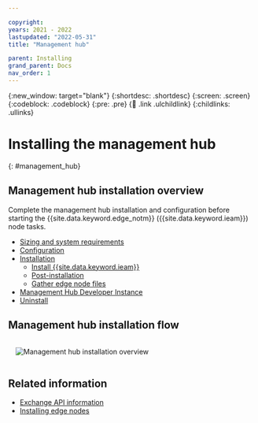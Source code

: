 ```yaml
---

copyright:
years: 2021 - 2022
lastupdated: "2022-05-31"
title: "Management hub"

parent: Installing
grand_parent: Docs
nav_order: 1
---
```


{:new_window: target="blank"}
{:shortdesc: .shortdesc}
{:screen: .screen}
{:codeblock: .codeblock}
{:pre: .pre}
{:child: .link .ulchildlink}
{:childlinks: .ullinks}

# Installing the management hub
{: #management_hub}

## Management hub installation overview
Complete the management hub installation and configuration before starting the {{site.data.keyword.edge_notm}} ({{site.data.keyword.ieam}}) node tasks.

* [Sizing and system requirements](cluster_sizing.md)
* [Configuration](configuration.md)
* [Installation](installation.md)
  * [Install {{site.data.keyword.ieam}}](online_installation.md)
  * [Post-installation](post_install.md)
  * [Gather edge node files](gather_files.md)
* [Management Hub Developer Instance](lfedge_mgmt_hub.md)  
* [Uninstall](uninstalling_hub.md)

## Management hub installation flow

<img src="../../images/edge/06_OH_management_hub_install.svg" style="margin: 3%" alt="Management hub installation overview">

## Related information

* [Exchange API information](../installing/exchange_api.md)
* [Installing edge nodes](../installing/installing_edge_nodes.md)
